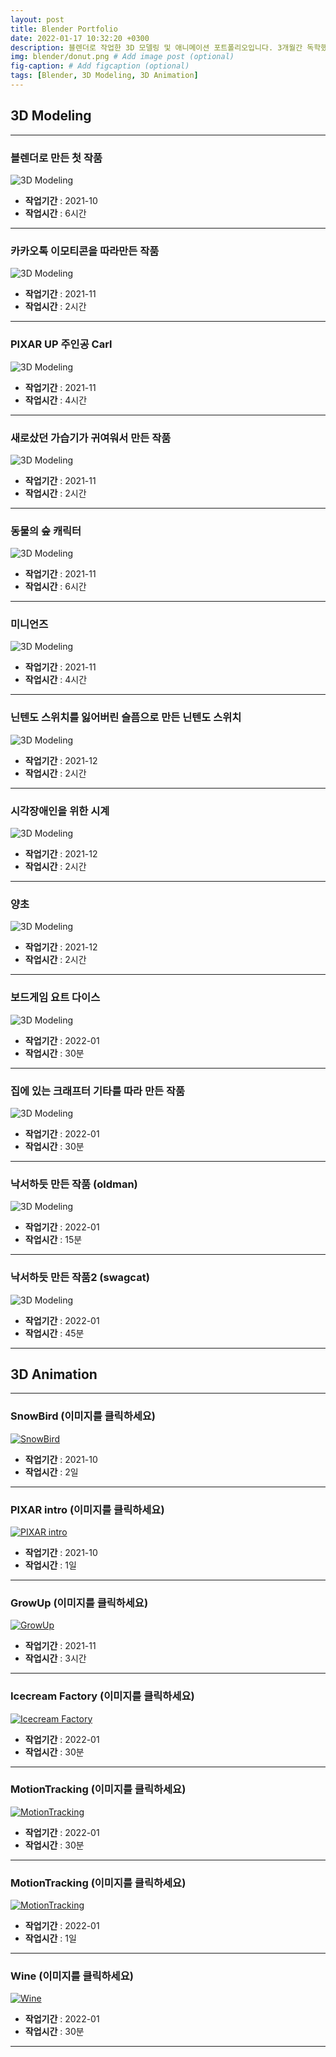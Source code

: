 ```yaml
---
layout: post
title: Blender Portfolio
date: 2022-01-17 10:32:20 +0300
description: 블렌더로 작업한 3D 모델링 및 애니메이션 포트폴리오입니다. 3개월간 독학했습니다.
img: blender/donut.png # Add image post (optional)
fig-caption: # Add figcaption (optional)
tags: [Blender, 3D Modeling, 3D Animation]
---
```


## 3D Modeling

---
### 블렌더로 만든 첫 작품

![3D Modeling]({{site.baseurl}}/assets/img/blender/donut.png)

* **작업기간**   : 2021-10  
* **작업시간** : 6시간

---


### 카카오톡 이모티콘을 따라만든 작품

![3D Modeling]({{site.baseurl}}/assets/img/blender/Rabbit1.png)  

* **작업기간**   : 2021-11  
* **작업시간** : 2시간  

---

### PIXAR UP 주인공 Carl

![3D Modeling]({{site.baseurl}}/assets/img/blender/carl.png)

* **작업기간**   : 2021-11
* **작업시간** : 4시간

---

### 새로샀던 가습기가 귀여워서 만든 작품

![3D Modeling]({{site.baseurl}}/assets/img/blender/product1.png)

* **작업기간**   : 2021-11
* **작업시간** : 2시간

---

### 동물의 숲 캐릭터

![3D Modeling]({{site.baseurl}}/assets/img/blender/ac_character.png)

* **작업기간** : 2021-11
* **작업시간** : 6시간

---

### 미니언즈

![3D Modeling]({{site.baseurl}}/assets/img/blender/result.png)

* **작업기간** : 2021-11
* **작업시간** : 4시간

---

### 닌텐도 스위치를 잃어버린 슬픔으로 만든 닌텐도 스위치

![3D Modeling]({{site.baseurl}}/assets/img/blender/nintendo_switch.png)

* **작업기간** : 2021-12
* **작업시간** : 2시간

---

### 시각장애인을 위한 시계

![3D Modeling]({{site.baseurl}}/assets/img/blender/watch.png)

* **작업기간** : 2021-12
* **작업시간** : 2시간

---

### 양초

![3D Modeling]({{site.baseurl}}/assets/img/blender/candle.png)

* **작업기간** : 2021-12
* **작업시간** : 2시간

---

### 보드게임 요트 다이스

![3D Modeling]({{site.baseurl}}/assets/img/blender/yacht.png)

* **작업기간** : 2022-01
* **작업시간** : 30분

---

### 집에 있는 크래프터 기타를 따라 만든 작품

![3D Modeling]({{site.baseurl}}/assets/img/blender/Crafter.png)

* **작업기간** : 2022-01
* **작업시간** : 30분

---

### 낙서하듯 만든 작품 (oldman)

![3D Modeling]({{site.baseurl}}/assets/img/blender/oldman.png)

* **작업기간** : 2022-01
* **작업시간** : 15분

---  

### 낙서하듯 만든 작품2 (swagcat)

![3D Modeling]({{site.baseurl}}/assets/img/blender/swagcat.png)

* **작업기간** : 2022-01
* **작업시간** : 45분

---  


## 3D Animation
---  

### SnowBird (이미지를 클릭하세요)

[![SnowBird](http://img.youtube.com/vi/8K9n7ZN4TpA/0.jpg)](https://youtu.be/8K9n7ZN4TpA?t=0s)  

* **작업기간** : 2021-10
* **작업시간** : 2일

---  

### PIXAR intro (이미지를 클릭하세요)

[![PIXAR intro](http://img.youtube.com/vi/RCOWq9-OsSs/0.jpg)](https://youtu.be/RCOWq9-OsSs?t=0s)  

* **작업기간** : 2021-10
* **작업시간** : 1일

---  

### GrowUp (이미지를 클릭하세요)

[![GrowUp](http://img.youtube.com/vi/ETp9g0zE_zM/0.jpg)](https://youtu.be/ETp9g0zE_zM?t=0s)  

* **작업기간** : 2021-11
* **작업시간** : 3시간

---  


### Icecream Factory (이미지를 클릭하세요)

[![Icecream Factory](http://img.youtube.com/vi/Lb9ZIq6OTcw/0.jpg)](https://youtu.be/Lb9ZIq6OTcw?t=0s)  

* **작업기간** : 2022-01
* **작업시간** : 30분

---  


### MotionTracking (이미지를 클릭하세요)

[![MotionTracking](http://img.youtube.com/vi/4amCqOMc62o/0.jpg)](https://youtu.be/4amCqOMc62o?t=0s)  

* **작업기간** : 2022-01
* **작업시간** : 30분

---  

### MotionTracking (이미지를 클릭하세요)

[![MotionTracking](http://img.youtube.com/vi/j1MVQL0V14Q/0.jpg)](https://youtu.be/j1MVQL0V14Q?t=0s)  

* **작업기간** : 2022-01
* **작업시간** : 1일

---  


### Wine (이미지를 클릭하세요)

[![Wine](http://img.youtube.com/vi/pdX-uglZwZw/0.jpg)](https://youtu.be/pdX-uglZwZw?t=0s)  

* **작업기간** : 2022-01
* **작업시간** : 30분

---  


